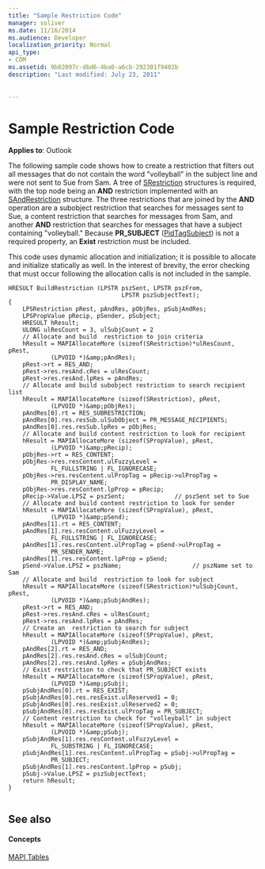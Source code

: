 ```yaml
---
title: "Sample Restriction Code"
manager: soliver
ms.date: 11/16/2014
ms.audience: Developer
localization_priority: Normal
api_type:
- COM
ms.assetid: 9b82097c-dbd6-4ba0-a6cb-292301f9402b
description: "Last modified: July 23, 2011"
 
 
---
```


# Sample Restriction Code

  
  
**Applies to**: Outlook 
  
The following sample code shows how to create a restriction that filters out all messages that do not contain the word "volleyball" in the subject line and were not sent to Sue from Sam. A tree of [SRestriction](srestriction.md) structures is required, with the top node being an **AND** restriction implemented with an [SAndRestriction](sandrestriction.md) structure. The three restrictions that are joined by the **AND** operation are a subobject restriction that searches for messages sent to Sue, a content restriction that searches for messages from Sam, and another **AND** restriction that searches for messages that have a subject containing "volleyball." Because **PR_SUBJECT** ([PidTagSubject](pidtagsubject-canonical-property.md)) is not a required property, an **Exist** restriction must be included. 
  
This code uses dynamic allocation and initialization; it is possible to allocate and initialize statically as well. In the interest of brevity, the error checking that must occur following the allocation calls is not included in the sample. 
  
```
HRESULT BuildRestriction (LPSTR pszSent, LPSTR pszFrom,
                                LPSTR pszSubjectText);
{
    LPSRestriction pRest, pAndRes, pObjRes, pSubjAndRes;
    LPSPropValue pRecip, pSender, pSubject;
    HRESULT hResult;
    ULONG ulResCount = 3, ulSubjCount = 2
    // Allocate and build  restriction to join criteria
    hResult = MAPIAllocateMore (sizeof(SRestriction)*ulResCount, pRest,
            (LPVOID *)&amp;pAndRes);
    pRest->rt = RES_AND;
    pRest->res.resAnd.cRes = ulResCount;
    pRest->res.resAnd.lpRes = pAndRes;
    // Allocate and build subobject restriction to search recipient list
    hResult = MAPIAllocateMore (sizeof(SRestriction), pRest,
            (LPVOID *)&amp;pObjRes);
    pAndRes[0].rt = RES_SUBRESTRICTION;
    pAndRes[0].res.resSub.ulSubObject = PR_MESSAGE_RECIPIENTS;
    pAndRes[0].res.resSub.lpRes = pObjRes;
    // Allocate and build content restriction to look for recipient
    hResult = MAPIAllocateMore (sizeof(SPropValue), pRest,
            (LPVOID *)&amp;pRecip);
    pObjRes->rt = RES_CONTENT;
    pObjRes->res.resContent.ulFuzzyLevel =
            FL_FULLSTRING | FL_IGNORECASE;
    pObjRes->res.resContent.ulPropTag = pRecip->ulPropTag =
            PR_DISPLAY_NAME;
    pObjRes->res.resContent.lpProp = pRecip;
    pRecip->Value.LPSZ = pszSent;              // pszSent set to Sue
    // Allocate and build content restriction to look for sender
    hResult = MAPIAllocateMore (sizeof(SPropValue), pRest,
            (LPVOID *)&amp;pSend);
    pAndRes[1].rt = RES_CONTENT;
    pAndRes[1].res.resContent.ulFuzzyLevel =
            FL_FULLSTRING | FL_IGNORECASE;
    pAndRes[1].res.resContent.ulPropTag = pSend->ulPropTag =
            PR_SENDER_NAME;
    pAndRes[1].res.resContent.lpProp = pSend;
    pSend->Value.LPSZ = pszName;                    // pszName set to Sam
    // Allocate and build  restriction to look for subject
    hResult = MAPIAllocateMore (sizeof(SRestriction)*ulSubjCount, pRest,
            (LPVOID *)&amp;pSubjAndRes);
    pRest->rt = RES_AND;
    pRest->res.resAnd.cRes = ulResCount;
    pRest->res.resAnd.lpRes = pAndRes;
    // Create an  restriction to search for subject
    hResult = MAPIAllocateMore (sizeof(SPropValue), pRest,
            (LPVOID *)&amp;pSubjAndRes);
    pAndRes[2].rt = RES_AND;
    pAndRes[2].res.resAnd.cRes = ulSubjCount;
    pAndRes[2].res.resAnd.lpRes = pSubjAndRes;
    // Exist restriction to check that PR_SUBJECT exists
    hResult = MAPIAllocateMore (sizeof(SPropValue), pRest,
            (LPVOID *)&amp;pSubj);
    pSubjAndRes[0].rt = RES_EXIST;
    pSubjAndRes[0].res.resExist.ulReserved1 = 0;
    pSubjAndRes[0].res.resExist.ulReserved2 = 0;
    pSubjAndRes[0].res.resExist.ulPropTag = PR_SUBJECT;
    // Content restriction to check for "volleyball" in subject
    hResult = MAPIAllocateMore (sizeof(SPropValue), pRest,
            (LPVOID *)&amp;pSubj);
    pSubjAndRes[1].res.resContent.ulFuzzyLevel =
            FL_SUBSTRING | FL_IGNORECASE;
    pSubjAndRes[1].res.resContent.ulPropTag = pSubj->ulPropTag =
            PR_SUBJECT;
    pSubjAndRes[1].res.resContent.lpProp = pSubj;
    pSubj->Value.LPSZ = pszSubjectText;
    return hResult;
}
 
```

## See also

#### Concepts

[MAPI Tables](mapi-tables.md)

